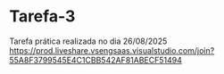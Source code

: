 # Tarefa-3
Tarefa prática realizada no dia 26/08/2025
https://prod.liveshare.vsengsaas.visualstudio.com/join?55A8F3799545E4C1CBB542AF81ABECF51494
